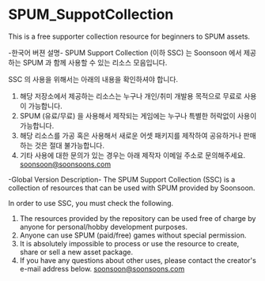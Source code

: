 # SPUM_SuppotCollection
This is a free supporter collection resource for beginners to SPUM assets.

-한국어 버젼 설명-
SPUM Support Collection (이하 SSC) 는 Soonsoon 에서 제공하는 SPUM 과 함께 사용할 수 있는 리소스 모음입니다.

SSC 의 사용을 위해서는 아래의 내용을 확인하셔야 합니다.
1. 해당 저장소에서 제공하는 리소스는 누구나 개인/취미 개발용 목적으로 무료로 사용이 가능합니다.
2. SPUM (유료/무료) 을 사용해서 제작되는 게임에는 누구나 특별한 허락없이 사용이 가능합니다.
3. 해당 리소스를 가공 혹은 사용해서 새로운 어셋 패키지를 제작하여 공유하거나 판매하는 것은 절대 불가능합니다.
4. 기타 사용에 대한 문의가 있는 경우는 아래 제작자 이메일 주소로 문의해주세요. soonsoon@soonsoons.com


-Global Version Description-
The SPUM Support Collection (SSC) is a collection of resources that can be used with SPUM provided by Soonsoon.

In order to use SSC, you must check the following.
1. The resources provided by the repository can be used free of charge by anyone for personal/hobby development purposes.
2. Anyone can use SPUM (paid/free) games without special permission.
3. It is absolutely impossible to process or use the resource to create, share or sell a new asset package.
4. If you have any questions about other uses, please contact the creator's e-mail address below. soonsoon@soonsoons.com
